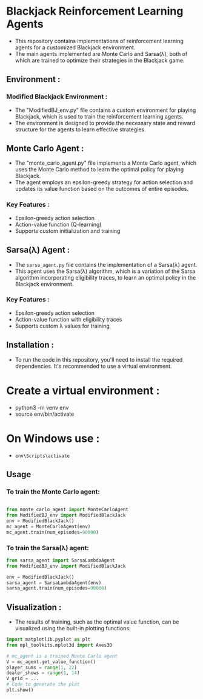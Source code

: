 # Blackjack Reinforcement Learning Agents 

- This repository contains implementations of reinforcement learning agents for a customized Blackjack environment. 
- The main agents implemented are Monte Carlo and Sarsa(λ), both of which are trained to optimize their strategies in the Blackjack game.

## Environment : 

### Modified Blackjack Environment : 
  - The "ModifiedBJ_env.py" file contains a custom environment for playing Blackjack, which is used to train the reinforcement learning agents. 
  - The environment is designed to provide the necessary state and reward structure for the agents to learn effective strategies.

## Monte Carlo Agent : 

- The "monte_carlo_agent.py" file implements a Monte Carlo agent, which uses the Monte Carlo method to learn the optimal policy for playing Blackjack. 
- The agent employs an epsilon-greedy strategy for action selection and updates its value function based on the outcomes of entire episodes.

### Key Features :
  - Epsilon-greedy action selection
  - Action-value function (Q-learning)
  - Supports custom initialization and training

## Sarsa(λ) Agent : 

- The `sarsa_agent.py` file contains the implementation of a Sarsa(λ) agent. 
- This agent uses the Sarsa(λ) algorithm, which is a variation of the Sarsa algorithm incorporating eligibility traces, to learn an optimal policy in the Blackjack environment.

### Key Features :
  - Epsilon-greedy action selection
  - Action-value function with eligibility traces
  - Supports custom λ values for training

## Installation : 
- To run the code in this repository, you'll need to install the required dependencies. It's recommended to use a virtual environment.


# Create a virtual environment : 
- python3 -m venv env
- source env/bin/activate 

# On Windows use : 
- `env\Scripts\activate`

## Usage

### To train the Monte Carlo agent:
```python

from monte_carlo_agent import MonteCarloAgent
from ModifiedBJ_env import ModifiedBlackJack
env = ModifiedBlackJack()
mc_agent = MonteCarloAgent(env)
mc_agent.train(num_episodes=90000)
```

### To train the Sarsa(λ) agent:
```python
from sarsa_agent import SarsaLambdaAgent
from ModifiedBJ_env import ModifiedBlackJack

env = ModifiedBlackJack()
sarsa_agent = SarsaLambdaAgent(env)
sarsa_agent.train(num_episodes=90000)
```

## Visualization : 
- The results of training, such as the optimal value function, can be visualized using the built-in plotting functions:

```python
import matplotlib.pyplot as plt
from mpl_toolkits.mplot3d import Axes3D

# mc_agent is a trained Monte Carlo agent
V = mc_agent.get_value_function()
player_sums = range(1, 22)
dealer_shows = range(1, 14)
V_grid = ...
# Code to generate the plot
plt.show()
```













